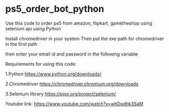 # ps5_order_bot_python
Use this code to order ps5 from amazon, flipkart, gametheshop using selenium api using Python

Install chromedriver in your system
Then put the exe path for chromedriver in the first path

then enter your email id and password in the following variable

Requirements for using this code:

1.Python
https://www.python.org/downloads/

2.Chromedriver
https://chromedriver.chromium.org/downloads

3.Selenium library
https://pypi.org/project/selenium/

Youtube link:
https://www.youtube.com/watch?v=whDpdhk3SaM
